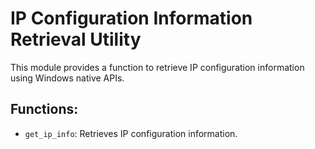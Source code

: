 # IP Configuration Information Retrieval Utility

This module provides a function to retrieve IP configuration information using Windows native APIs.

## Functions:
* `get_ip_info`: Retrieves IP configuration information.
